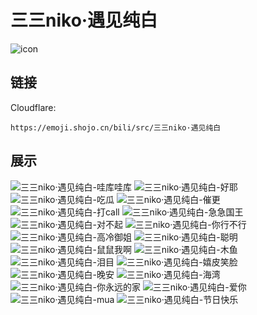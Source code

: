 # 三三niko·遇见纯白
![icon](https://emoji.shojo.cn/bili/src/三三niko·遇见纯白/icon.png)
## 链接
Cloudflare:
```
https://emoji.shojo.cn/bili/src/三三niko·遇见纯白
```
## 展示
![三三niko·遇见纯白-哇库哇库](https://emoji.shojo.cn/bili/src/三三niko·遇见纯白/三三niko·遇见纯白-哇库哇库.png)
![三三niko·遇见纯白-好耶](https://emoji.shojo.cn/bili/src/三三niko·遇见纯白/三三niko·遇见纯白-好耶.png)
![三三niko·遇见纯白-吃瓜](https://emoji.shojo.cn/bili/src/三三niko·遇见纯白/三三niko·遇见纯白-吃瓜.png)
![三三niko·遇见纯白-催更](https://emoji.shojo.cn/bili/src/三三niko·遇见纯白/三三niko·遇见纯白-催更.png)
![三三niko·遇见纯白-打call](https://emoji.shojo.cn/bili/src/三三niko·遇见纯白/三三niko·遇见纯白-打call.png)
![三三niko·遇见纯白-急急国王](https://emoji.shojo.cn/bili/src/三三niko·遇见纯白/三三niko·遇见纯白-急急国王.png)
![三三niko·遇见纯白-对不起](https://emoji.shojo.cn/bili/src/三三niko·遇见纯白/三三niko·遇见纯白-对不起.png)
![三三niko·遇见纯白-你行不行](https://emoji.shojo.cn/bili/src/三三niko·遇见纯白/三三niko·遇见纯白-你行不行.png)
![三三niko·遇见纯白-高冷御姐](https://emoji.shojo.cn/bili/src/三三niko·遇见纯白/三三niko·遇见纯白-高冷御姐.png)
![三三niko·遇见纯白-聪明](https://emoji.shojo.cn/bili/src/三三niko·遇见纯白/三三niko·遇见纯白-聪明.png)
![三三niko·遇见纯白-鼠鼠我啊](https://emoji.shojo.cn/bili/src/三三niko·遇见纯白/三三niko·遇见纯白-鼠鼠我啊.png)
![三三niko·遇见纯白-木鱼](https://emoji.shojo.cn/bili/src/三三niko·遇见纯白/三三niko·遇见纯白-木鱼.png)
![三三niko·遇见纯白-泪目](https://emoji.shojo.cn/bili/src/三三niko·遇见纯白/三三niko·遇见纯白-泪目.png)
![三三niko·遇见纯白-嬉皮笑脸](https://emoji.shojo.cn/bili/src/三三niko·遇见纯白/三三niko·遇见纯白-嬉皮笑脸.png)
![三三niko·遇见纯白-晚安](https://emoji.shojo.cn/bili/src/三三niko·遇见纯白/三三niko·遇见纯白-晚安.png)
![三三niko·遇见纯白-海湾](https://emoji.shojo.cn/bili/src/三三niko·遇见纯白/三三niko·遇见纯白-海湾.png)
![三三niko·遇见纯白-你永远的家](https://emoji.shojo.cn/bili/src/三三niko·遇见纯白/三三niko·遇见纯白-你永远的家.png)
![三三niko·遇见纯白-爱你](https://emoji.shojo.cn/bili/src/三三niko·遇见纯白/三三niko·遇见纯白-爱你.png)
![三三niko·遇见纯白-mua](https://emoji.shojo.cn/bili/src/三三niko·遇见纯白/三三niko·遇见纯白-mua.png)
![三三niko·遇见纯白-节日快乐](https://emoji.shojo.cn/bili/src/三三niko·遇见纯白/三三niko·遇见纯白-节日快乐.png)
